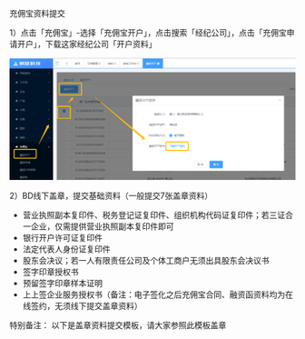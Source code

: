 充佣宝资料提交

1）点击「充佣宝」-选择「充佣宝开户」，点击搜索「经纪公司」，点击「充佣宝申请开户」，下载这家经纪公司「开户资料」

![](/1/资料下载1)

2）BD线下盖章，提交基础资料（一般提交7张盖章资料）

* 营业执照副本复印件、税务登记证复印件、组织机构代码证复印件；若三证合一企业，仅需提供营业执照副本复印件即可
* 银行开户许可证复印件
* 法定代表人身份证复印件
* 股东会决议；若一人有限责任公司及个体工商户无须出具股东会决议书
* 签字印章授权书
* 预留签字印章样本证明
* 上上签企业服务授权书（备注：电子签化之后充佣宝合同、融资函资料均为在线签约，无须线下提交盖章资料）

特别备注： 以下是盖章资料提交模板，请大家参照此模板盖章



